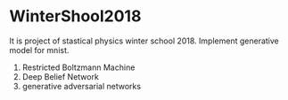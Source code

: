 # WinterShool2018
It is project of stastical physics winter school 2018. Implement generative model for mnist.
1. Restricted Boltzmann Machine
2. Deep Belief Network
3. generative adversarial networks
